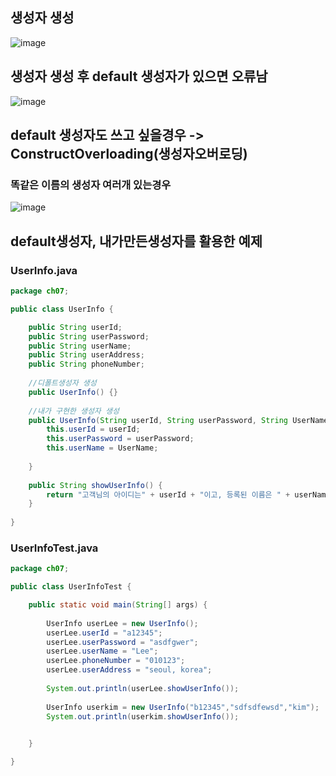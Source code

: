## 생성자 생성

![image](https://user-images.githubusercontent.com/82345970/182538083-112f3100-4128-49f6-8135-afe64ef5e1a3.png)

## 생성자 생성 후 default 생성자가 있으면 오류남

![image](https://user-images.githubusercontent.com/82345970/182538305-bb17ff4d-dcec-4962-adbb-4c2db18349b0.png)

## default 생성자도 쓰고 싶을경우 -> ConstructOverloading(생성자오버로딩)
### 똑같은 이름의 생성자 여러개 있는경우

![image](https://user-images.githubusercontent.com/82345970/182538588-f92f6cb6-a0be-479c-abba-154611bcbdd3.png)


## default생성자, 내가만든생성자를 활용한 예제
### UserInfo.java
```java
package ch07;

public class UserInfo {

	public String userId;
	public String userPassword;
	public String userName;
	public String userAddress;
	public String phoneNumber;
	
	//디폴트생성자 생성
	public UserInfo() {}
	
	//내가 구현한 생성자 생성
	public UserInfo(String userId, String userPassword, String UserName) {
		this.userId = userId;
		this.userPassword = userPassword;
		this.userName = UserName;
		
	}
	
	public String showUserInfo() {
		return "고객님의 아이디는" + userId + "이고, 등록된 이름은 " + userName + "입니다";
	}
	
}
```
### UserInfoTest.java
```java
package ch07;

public class UserInfoTest {

	public static void main(String[] args) {
		
		UserInfo userLee = new UserInfo();
		userLee.userId = "a12345";
		userLee.userPassword = "asdfgwer";
		userLee.userName = "Lee";
		userLee.phoneNumber = "010123";
		userLee.userAddress = "seoul, korea";
		
		System.out.println(userLee.showUserInfo());
		
		UserInfo userkim = new UserInfo("b12345","sdfsdfewsd","kim");
		System.out.println(userkim.showUserInfo());
		

	}

}
```



